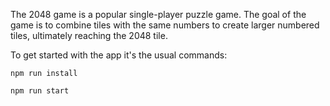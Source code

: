 The 2048 game is a popular single-player puzzle game. The goal of the game is to combine tiles with the same numbers to create larger numbered tiles, ultimately reaching the 2048 tile.

To get started with the app it's the usual commands:

`npm run install`

`npm run start`
